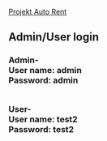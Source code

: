 [Projekt Auto Rent](https://andreilebedev24.thkit.ee/WEB/WEBphp/rent/loginrent.php)

<h2>Admin/User login</h2>
<h3>
Admin- <br>
User name: admin <br>
Password: admin <br><br>

User- <br>
User name: test2 <br>
Password: test2
</h3>
